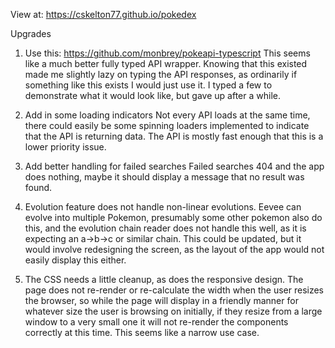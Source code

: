 View at: https://cskelton77.github.io/pokedex

Upgrades

1. Use this: https://github.com/monbrey/pokeapi-typescript
    This seems like a much better fully typed API wrapper.
    Knowing that this existed made me slightly lazy on 
    typing the API responses, as ordinarily if something
    like this exists I would just use it. I typed a few
    to demonstrate what it would look like, but gave up
    after a while.

2. Add in some loading indicators
    Not every API loads at the same time, there could easily
    be some spinning loaders implemented to indicate that
    the API is returning data. The API is mostly fast enough
    that this is a lower priority issue.

3. Add better handling for failed searches
    Failed searches 404 and the app does nothing, maybe it
    should display a message that no result was found.

4. Evolution feature does not handle non-linear evolutions.
    Eevee can evolve into multiple Pokemon, presumably some
    other pokemon also do this, and the evolution chain reader
    does not handle this well, as it is expecting an a->b->c or
    similar chain. This could be updated, but it would involve
    redesigning the screen, as the layout of the app would not
    easily display this either. 

5. The CSS needs a little cleanup, as does the responsive design. 
    The page does not re-render or re-calculate the width when the
    user resizes the browser, so while the page will display in a 
    friendly manner for whatever size the user is browsing on initially,
    if they resize from a large window to a very small one it will
    not re-render the components correctly at this time. This seems
    like a narrow use case.